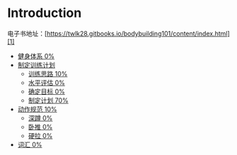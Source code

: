 # Introduction

电子书地址：[https://twlk28.gitbooks.io/bodybuilding101/content/index.html][1]

* [健身体系 0%](section1/README.md)
* [制定训练计划](section2/README.md)
	- [训练思路 10%](section2/guideline.md)
	- [水平评估 0%](section2/evaluate.md)
	- [确定目标 0%](section2/goal.md)
	- [制定计划 70%](section2/plan.md)
* [动作规范 10%](section3/README.md)
	- [深蹲 0%](section3/squat.md)
	- [卧推 0%](section3/bench-press.md)
	- [硬拉 0%](section3/dead-lift.md)
* [词汇 0%](section9/README.md) 

[1]: https://twlk28.gitbooks.io/bodybuilding101/content/index.html